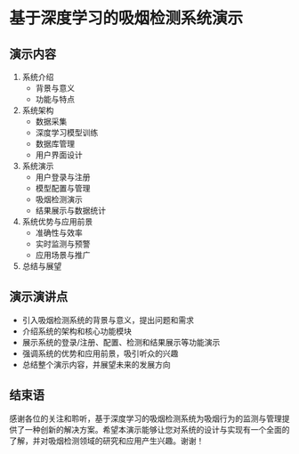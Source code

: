 # 基于深度学习的吸烟检测系统演示

## 演示内容

1. 系统介绍
    - 背景与意义
    - 功能与特点
2. 系统架构
    - 数据采集
    - 深度学习模型训练
    - 数据库管理
    - 用户界面设计
3. 系统演示
    - 用户登录与注册
    - 模型配置与管理
    - 吸烟检测演示
    - 结果展示与数据统计
4. 系统优势与应用前景
    - 准确性与效率
    - 实时监测与预警
    - 应用场景与推广
5. 总结与展望

## 演示演讲点

- 引入吸烟检测系统的背景与意义，提出问题和需求
- 介绍系统的架构和核心功能模块
- 展示系统的登录/注册、配置、检测和结果展示等功能演示
- 强调系统的优势和应用前景，吸引听众的兴趣
- 总结整个演示内容，并展望未来的发展方向

## 结束语

  感谢各位的关注和聆听，基于深度学习的吸烟检测系统为吸烟行为的监测与管理提供了一种创新的解决方案。希望本演示能够让您对系统的设计与实现有一个全面的了解，并对吸烟检测领域的研究和应用产生兴趣。谢谢！
